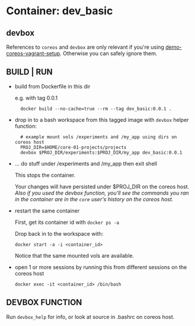 [1]: https://github.com/jinal--shah/demo-coreos-vagrant-setup "using coreos with vagrant demo"

# Container: dev_basic

## devbox

References to `coreos` and `devbox` are only relevant if you're
using [demo-coreos-vagrant-setup][1]. Otherwise you can safely ignore them.

## BUILD | RUN

* build from Dockerfile in this dir 

  e.g. with tag 0.0.1

  ```
    docker build --no-cache=true --rm --tag dev_basic:0.0.1 .
  ```

* drop in to a bash workspace from this tagged image with `devbox` helper function:

  ```
    # example mount vols /experiments and /my_app using dirs on coreos host
    PROJ_DIR=$HOME/core-01-projects/projects
    devbox $PROJ_DIR/experiments:$PROJ_DIR/my_app dev_basic:0.0.1
  ```

* ... do stuff under /experiments and /my_app then exit shell

  This stops the container.

  Your changes will have persisted under $PROJ_DIR on the coreos host.
  _Also if you used the devbox function, you'll see the commands you ran_
  _in the container are in the `core` user's history on the coreos host._

* restart the same container

  First, get its container id with `docker ps -a`

  Drop back in to the workspace with:

  ```
  docker start -a -i <container_id> 
  ```

  Notice that the same mounted vols are available.

* open 1 or more sessions by running this from different sessions on the coreos host

  ```
  docker exec -it <container_id> /bin/bash
  ```

## DEVBOX FUNCTION

Run `devbox_help` for info, or look at source in .bashrc on coreos host.
